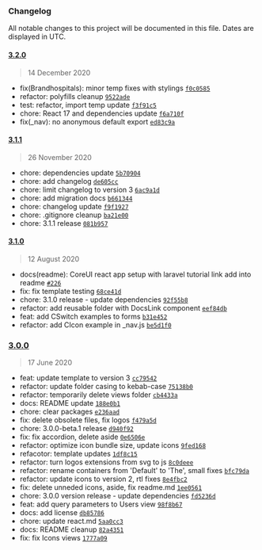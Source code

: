 ### Changelog

All notable changes to this project will be documented in this file. Dates are displayed in UTC.

#### [3.2.0](https://github.com/coreui/coreui-free-react-admin-template/compare/3.1.1...3.2.0)

> 14 December 2020

- fix(Brandhospitals): minor temp fixes with stylings [`f0c0585`](https://github.com/coreui/coreui-free-react-admin-template/commit/f0c05858329430c9487bdcfcf36d0aa98f60776d)
- refactor: polyfills cleanup [`9522ade`](https://github.com/coreui/coreui-free-react-admin-template/commit/9522ade1f1eb2c5a26d5208fe6e44be803123bd2)
- test: refactor, import temp update [`f3f91c5`](https://github.com/coreui/coreui-free-react-admin-template/commit/f3f91c5d721754a2dac26143f312415c94c7ed68)
- chore: React 17 and dependencies update [`f6a710f`](https://github.com/coreui/coreui-free-react-admin-template/commit/f6a710ffd6996c9b6b026b8eebed6ff390757fe1)
- fix(_nav): no anonymous default export [`ed83c9a`](https://github.com/coreui/coreui-free-react-admin-template/commit/ed83c9a3d4199b8c6566a6e01396cdcbca80cf42)

#### [3.1.1](https://github.com/coreui/coreui-free-react-admin-template/compare/3.1.0...3.1.1)

> 26 November 2020

- chore: dependencies update [`5b70904`](https://github.com/coreui/coreui-free-react-admin-template/commit/5b70904d8f22f61a71def3306ea96ad640573c39)
- chore: add changelog [`de605cc`](https://github.com/coreui/coreui-free-react-admin-template/commit/de605cc1aadec9fb066625c6bc7b656590efc7bb)
- chore: limit changelog to version 3 [`6ac9a1d`](https://github.com/coreui/coreui-free-react-admin-template/commit/6ac9a1d094d4d293ddacb3f3562216a98be8e129)
- chore: add migration docs [`b661344`](https://github.com/coreui/coreui-free-react-admin-template/commit/b661344485a38404b8c2b1326e3a4258009b071c)
- chore: changelog update [`f9f1927`](https://github.com/coreui/coreui-free-react-admin-template/commit/f9f19274f046cf5f11f68d6c7eb7ae04c553f219)
- chore: .gitignore cleanup [`ba21e00`](https://github.com/coreui/coreui-free-react-admin-template/commit/ba21e001944322fb48e43264719b94368c589732)
- chore: 3.1.1 release [`081b957`](https://github.com/coreui/coreui-free-react-admin-template/commit/081b957291a8020e3d2e3b42c1f0a1455a49c524)

#### [3.1.0](https://github.com/coreui/coreui-free-react-admin-template/compare/3.0.0...3.1.0)

> 12 August 2020

- docs(readme): CoreUI react app setup with laravel tutorial link add into readme [`#226`](https://github.com/coreui/coreui-free-react-admin-template/pull/226)
- fix: fix template testing [`68ce41d`](https://github.com/coreui/coreui-free-react-admin-template/commit/68ce41db6831d6995121766a5771dc9d667cc61a)
- chore: 3.1.0 release - update dependencies [`92f55b8`](https://github.com/coreui/coreui-free-react-admin-template/commit/92f55b8cdfd748a9e72649d5da62b93015a1c8e6)
- refactor: add reusable folder with DocsLink component [`eef84db`](https://github.com/coreui/coreui-free-react-admin-template/commit/eef84dbbd770c7253080a6f69443c40e4fecefd2)
- feat: add CSwitch examples to forms [`b31e452`](https://github.com/coreui/coreui-free-react-admin-template/commit/b31e452fd0ea736763d3032d7204cd478863b505)
- refactor: add CIcon example in _nav.js [`be5d1f0`](https://github.com/coreui/coreui-free-react-admin-template/commit/be5d1f0618f981f18c45be87afb56c4409bd3389)

### [3.0.0](https://github.com/coreui/coreui-free-react-admin-template/compare/v2.6.1...3.0.0)

> 17 June 2020

- feat: update template to version 3 [`cc79542`](https://github.com/coreui/coreui-free-react-admin-template/commit/cc795425bbf610873fcdf6938b5fb0aba49a4d97)
- refactor: update folder casing to kebab-case [`75138b0`](https://github.com/coreui/coreui-free-react-admin-template/commit/75138b0d0340cc21d58bcc2f800f042f86e54346)
- refactor: temporarily delete views folder [`cb4433a`](https://github.com/coreui/coreui-free-react-admin-template/commit/cb4433a3e33cb943bc1f47199110ead28fab517b)
- docs: README update [`188e0b1`](https://github.com/coreui/coreui-free-react-admin-template/commit/188e0b1c09fd7d47dc87d0410303ae43e8ee79de)
- chore: clear packages [`e236aad`](https://github.com/coreui/coreui-free-react-admin-template/commit/e236aad4ab0129e3611adfc2127670da64696e54)
- fix: delete obsolete files, fix logos [`f479a5d`](https://github.com/coreui/coreui-free-react-admin-template/commit/f479a5dc72bb5bb75b95a4b904d1c350be8fe7bc)
- chore: 3.0.0-beta.1 release [`d940f92`](https://github.com/coreui/coreui-free-react-admin-template/commit/d940f92ef741d7eab021af4fbcf385823c80421a)
- fix: fix accordion, delete aside [`0e6506e`](https://github.com/coreui/coreui-free-react-admin-template/commit/0e6506ea3303ca30bc21ba2bcf3717a3f009dc8c)
- refactor: optimize icon bundle size, update icons [`9fed168`](https://github.com/coreui/coreui-free-react-admin-template/commit/9fed168a534b88cb27371d6364b922418a5a13b4)
- refacotor: template updates [`1df8c15`](https://github.com/coreui/coreui-free-react-admin-template/commit/1df8c15030d45779f6adc5031153eaff09701d97)
- refactor: turn logos extensions from svg to js [`8c0deee`](https://github.com/coreui/coreui-free-react-admin-template/commit/8c0deeed169267155323a5b6bdbbdfaf8a856a41)
- refactor: rename containers from 'Default' to 'The', small fixes [`bfc79da`](https://github.com/coreui/coreui-free-react-admin-template/commit/bfc79da4039dd534ee49b4526978f7b949cea90b)
- refactor: update icons to version 2, rtl fixes [`8e4fbc2`](https://github.com/coreui/coreui-free-react-admin-template/commit/8e4fbc2aa8786b00a004282260c52986e1cd2430)
- fix: delete unneded icons, aside, fix readme.md [`1ee0561`](https://github.com/coreui/coreui-free-react-admin-template/commit/1ee05619ba15d050b73df21c8d1347e8329942d5)
- chore: 3.0.0 version release - update dependencies [`fd5236d`](https://github.com/coreui/coreui-free-react-admin-template/commit/fd5236d47340b336bf641041cbf6d48ec8b1081a)
- feat: add query parameters to Users view [`98f8b67`](https://github.com/coreui/coreui-free-react-admin-template/commit/98f8b677edb96f9175b7d4c20370c3d6744543bd)
- docs: add license [`db85786`](https://github.com/coreui/coreui-free-react-admin-template/commit/db85786be465fdb7a84b7337dbe876afc5e957bc)
- chore: update react.md [`5aa0cc3`](https://github.com/coreui/coreui-free-react-admin-template/commit/5aa0cc3ce15c841032cd75392418cfeb2e4d094f)
- docs: README cleanup [`82a4351`](https://github.com/coreui/coreui-free-react-admin-template/commit/82a4351daa6c8d452e19c7141dbadecc3f721c1b)
- fix: fix Icons views [`1777a09`](https://github.com/coreui/coreui-free-react-admin-template/commit/1777a092f6444497120e85c8852a1e4779640e71)
